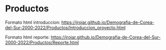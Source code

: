 # Productos

Formato html introduccion: <https://jrojar.github.io/Demografia-de-Corea-del-Sur-2000-2022/Productos/Introduccion_proyecto.html>


Formato html reporte: https://jrojar.github.io/Demografia-de-Corea-del-Sur-2000-2022/Productos/Reporte.html
